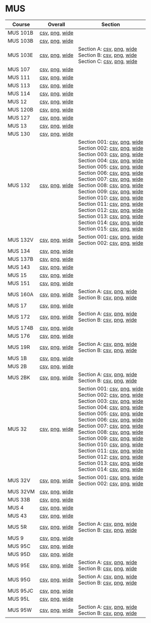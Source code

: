 # MUS

| Course | Overall | Section |
| ------ | ------- | ------- |
| MUS 101B | [csv](https://github.com/UCSD-Historical-Enrollment-Data/2023Winter/blob/main/overall/MUS%20101B.csv), [png](https://raw.githubusercontent.com/UCSD-Historical-Enrollment-Data/2023Winter/main/plot_overall/MUS%20101B.png), [wide](https://raw.githubusercontent.com/UCSD-Historical-Enrollment-Data/2023Winter/main/plot_overall_wide/MUS%20101B.png) |  |
| MUS 103B | [csv](https://github.com/UCSD-Historical-Enrollment-Data/2023Winter/blob/main/overall/MUS%20103B.csv), [png](https://raw.githubusercontent.com/UCSD-Historical-Enrollment-Data/2023Winter/main/plot_overall/MUS%20103B.png), [wide](https://raw.githubusercontent.com/UCSD-Historical-Enrollment-Data/2023Winter/main/plot_overall_wide/MUS%20103B.png) |  |
| MUS 103E | [csv](https://github.com/UCSD-Historical-Enrollment-Data/2023Winter/blob/main/overall/MUS%20103E.csv), [png](https://raw.githubusercontent.com/UCSD-Historical-Enrollment-Data/2023Winter/main/plot_overall/MUS%20103E.png), [wide](https://raw.githubusercontent.com/UCSD-Historical-Enrollment-Data/2023Winter/main/plot_overall_wide/MUS%20103E.png) | Section A: [csv](https://github.com/UCSD-Historical-Enrollment-Data/2023Winter/blob/main/section/MUS%20103E_A.csv), [png](https://raw.githubusercontent.com/UCSD-Historical-Enrollment-Data/2023Winter/main/plot_section/MUS%20103E_A.png), [wide](https://raw.githubusercontent.com/UCSD-Historical-Enrollment-Data/2023Winter/main/plot_section_wide/MUS%20103E_A.png)<br>Section B: [csv](https://github.com/UCSD-Historical-Enrollment-Data/2023Winter/blob/main/section/MUS%20103E_B.csv), [png](https://raw.githubusercontent.com/UCSD-Historical-Enrollment-Data/2023Winter/main/plot_section/MUS%20103E_B.png), [wide](https://raw.githubusercontent.com/UCSD-Historical-Enrollment-Data/2023Winter/main/plot_section_wide/MUS%20103E_B.png)<br>Section C: [csv](https://github.com/UCSD-Historical-Enrollment-Data/2023Winter/blob/main/section/MUS%20103E_C.csv), [png](https://raw.githubusercontent.com/UCSD-Historical-Enrollment-Data/2023Winter/main/plot_section/MUS%20103E_C.png), [wide](https://raw.githubusercontent.com/UCSD-Historical-Enrollment-Data/2023Winter/main/plot_section_wide/MUS%20103E_C.png) |
| MUS 107 | [csv](https://github.com/UCSD-Historical-Enrollment-Data/2023Winter/blob/main/overall/MUS%20107.csv), [png](https://raw.githubusercontent.com/UCSD-Historical-Enrollment-Data/2023Winter/main/plot_overall/MUS%20107.png), [wide](https://raw.githubusercontent.com/UCSD-Historical-Enrollment-Data/2023Winter/main/plot_overall_wide/MUS%20107.png) |  |
| MUS 111 | [csv](https://github.com/UCSD-Historical-Enrollment-Data/2023Winter/blob/main/overall/MUS%20111.csv), [png](https://raw.githubusercontent.com/UCSD-Historical-Enrollment-Data/2023Winter/main/plot_overall/MUS%20111.png), [wide](https://raw.githubusercontent.com/UCSD-Historical-Enrollment-Data/2023Winter/main/plot_overall_wide/MUS%20111.png) |  |
| MUS 113 | [csv](https://github.com/UCSD-Historical-Enrollment-Data/2023Winter/blob/main/overall/MUS%20113.csv), [png](https://raw.githubusercontent.com/UCSD-Historical-Enrollment-Data/2023Winter/main/plot_overall/MUS%20113.png), [wide](https://raw.githubusercontent.com/UCSD-Historical-Enrollment-Data/2023Winter/main/plot_overall_wide/MUS%20113.png) |  |
| MUS 114 | [csv](https://github.com/UCSD-Historical-Enrollment-Data/2023Winter/blob/main/overall/MUS%20114.csv), [png](https://raw.githubusercontent.com/UCSD-Historical-Enrollment-Data/2023Winter/main/plot_overall/MUS%20114.png), [wide](https://raw.githubusercontent.com/UCSD-Historical-Enrollment-Data/2023Winter/main/plot_overall_wide/MUS%20114.png) |  |
| MUS 12 | [csv](https://github.com/UCSD-Historical-Enrollment-Data/2023Winter/blob/main/overall/MUS%2012.csv), [png](https://raw.githubusercontent.com/UCSD-Historical-Enrollment-Data/2023Winter/main/plot_overall/MUS%2012.png), [wide](https://raw.githubusercontent.com/UCSD-Historical-Enrollment-Data/2023Winter/main/plot_overall_wide/MUS%2012.png) |  |
| MUS 120B | [csv](https://github.com/UCSD-Historical-Enrollment-Data/2023Winter/blob/main/overall/MUS%20120B.csv), [png](https://raw.githubusercontent.com/UCSD-Historical-Enrollment-Data/2023Winter/main/plot_overall/MUS%20120B.png), [wide](https://raw.githubusercontent.com/UCSD-Historical-Enrollment-Data/2023Winter/main/plot_overall_wide/MUS%20120B.png) |  |
| MUS 127 | [csv](https://github.com/UCSD-Historical-Enrollment-Data/2023Winter/blob/main/overall/MUS%20127.csv), [png](https://raw.githubusercontent.com/UCSD-Historical-Enrollment-Data/2023Winter/main/plot_overall/MUS%20127.png), [wide](https://raw.githubusercontent.com/UCSD-Historical-Enrollment-Data/2023Winter/main/plot_overall_wide/MUS%20127.png) |  |
| MUS 13 | [csv](https://github.com/UCSD-Historical-Enrollment-Data/2023Winter/blob/main/overall/MUS%2013.csv), [png](https://raw.githubusercontent.com/UCSD-Historical-Enrollment-Data/2023Winter/main/plot_overall/MUS%2013.png), [wide](https://raw.githubusercontent.com/UCSD-Historical-Enrollment-Data/2023Winter/main/plot_overall_wide/MUS%2013.png) |  |
| MUS 130 | [csv](https://github.com/UCSD-Historical-Enrollment-Data/2023Winter/blob/main/overall/MUS%20130.csv), [png](https://raw.githubusercontent.com/UCSD-Historical-Enrollment-Data/2023Winter/main/plot_overall/MUS%20130.png), [wide](https://raw.githubusercontent.com/UCSD-Historical-Enrollment-Data/2023Winter/main/plot_overall_wide/MUS%20130.png) |  |
| MUS 132 | [csv](https://github.com/UCSD-Historical-Enrollment-Data/2023Winter/blob/main/overall/MUS%20132.csv), [png](https://raw.githubusercontent.com/UCSD-Historical-Enrollment-Data/2023Winter/main/plot_overall/MUS%20132.png), [wide](https://raw.githubusercontent.com/UCSD-Historical-Enrollment-Data/2023Winter/main/plot_overall_wide/MUS%20132.png) | Section 001: [csv](https://github.com/UCSD-Historical-Enrollment-Data/2023Winter/blob/main/section/MUS%20132_001.csv), [png](https://raw.githubusercontent.com/UCSD-Historical-Enrollment-Data/2023Winter/main/plot_section/MUS%20132_001.png), [wide](https://raw.githubusercontent.com/UCSD-Historical-Enrollment-Data/2023Winter/main/plot_section_wide/MUS%20132_001.png)<br>Section 002: [csv](https://github.com/UCSD-Historical-Enrollment-Data/2023Winter/blob/main/section/MUS%20132_002.csv), [png](https://raw.githubusercontent.com/UCSD-Historical-Enrollment-Data/2023Winter/main/plot_section/MUS%20132_002.png), [wide](https://raw.githubusercontent.com/UCSD-Historical-Enrollment-Data/2023Winter/main/plot_section_wide/MUS%20132_002.png)<br>Section 003: [csv](https://github.com/UCSD-Historical-Enrollment-Data/2023Winter/blob/main/section/MUS%20132_003.csv), [png](https://raw.githubusercontent.com/UCSD-Historical-Enrollment-Data/2023Winter/main/plot_section/MUS%20132_003.png), [wide](https://raw.githubusercontent.com/UCSD-Historical-Enrollment-Data/2023Winter/main/plot_section_wide/MUS%20132_003.png)<br>Section 004: [csv](https://github.com/UCSD-Historical-Enrollment-Data/2023Winter/blob/main/section/MUS%20132_004.csv), [png](https://raw.githubusercontent.com/UCSD-Historical-Enrollment-Data/2023Winter/main/plot_section/MUS%20132_004.png), [wide](https://raw.githubusercontent.com/UCSD-Historical-Enrollment-Data/2023Winter/main/plot_section_wide/MUS%20132_004.png)<br>Section 005: [csv](https://github.com/UCSD-Historical-Enrollment-Data/2023Winter/blob/main/section/MUS%20132_005.csv), [png](https://raw.githubusercontent.com/UCSD-Historical-Enrollment-Data/2023Winter/main/plot_section/MUS%20132_005.png), [wide](https://raw.githubusercontent.com/UCSD-Historical-Enrollment-Data/2023Winter/main/plot_section_wide/MUS%20132_005.png)<br>Section 006: [csv](https://github.com/UCSD-Historical-Enrollment-Data/2023Winter/blob/main/section/MUS%20132_006.csv), [png](https://raw.githubusercontent.com/UCSD-Historical-Enrollment-Data/2023Winter/main/plot_section/MUS%20132_006.png), [wide](https://raw.githubusercontent.com/UCSD-Historical-Enrollment-Data/2023Winter/main/plot_section_wide/MUS%20132_006.png)<br>Section 007: [csv](https://github.com/UCSD-Historical-Enrollment-Data/2023Winter/blob/main/section/MUS%20132_007.csv), [png](https://raw.githubusercontent.com/UCSD-Historical-Enrollment-Data/2023Winter/main/plot_section/MUS%20132_007.png), [wide](https://raw.githubusercontent.com/UCSD-Historical-Enrollment-Data/2023Winter/main/plot_section_wide/MUS%20132_007.png)<br>Section 008: [csv](https://github.com/UCSD-Historical-Enrollment-Data/2023Winter/blob/main/section/MUS%20132_008.csv), [png](https://raw.githubusercontent.com/UCSD-Historical-Enrollment-Data/2023Winter/main/plot_section/MUS%20132_008.png), [wide](https://raw.githubusercontent.com/UCSD-Historical-Enrollment-Data/2023Winter/main/plot_section_wide/MUS%20132_008.png)<br>Section 009: [csv](https://github.com/UCSD-Historical-Enrollment-Data/2023Winter/blob/main/section/MUS%20132_009.csv), [png](https://raw.githubusercontent.com/UCSD-Historical-Enrollment-Data/2023Winter/main/plot_section/MUS%20132_009.png), [wide](https://raw.githubusercontent.com/UCSD-Historical-Enrollment-Data/2023Winter/main/plot_section_wide/MUS%20132_009.png)<br>Section 010: [csv](https://github.com/UCSD-Historical-Enrollment-Data/2023Winter/blob/main/section/MUS%20132_010.csv), [png](https://raw.githubusercontent.com/UCSD-Historical-Enrollment-Data/2023Winter/main/plot_section/MUS%20132_010.png), [wide](https://raw.githubusercontent.com/UCSD-Historical-Enrollment-Data/2023Winter/main/plot_section_wide/MUS%20132_010.png)<br>Section 011: [csv](https://github.com/UCSD-Historical-Enrollment-Data/2023Winter/blob/main/section/MUS%20132_011.csv), [png](https://raw.githubusercontent.com/UCSD-Historical-Enrollment-Data/2023Winter/main/plot_section/MUS%20132_011.png), [wide](https://raw.githubusercontent.com/UCSD-Historical-Enrollment-Data/2023Winter/main/plot_section_wide/MUS%20132_011.png)<br>Section 012: [csv](https://github.com/UCSD-Historical-Enrollment-Data/2023Winter/blob/main/section/MUS%20132_012.csv), [png](https://raw.githubusercontent.com/UCSD-Historical-Enrollment-Data/2023Winter/main/plot_section/MUS%20132_012.png), [wide](https://raw.githubusercontent.com/UCSD-Historical-Enrollment-Data/2023Winter/main/plot_section_wide/MUS%20132_012.png)<br>Section 013: [csv](https://github.com/UCSD-Historical-Enrollment-Data/2023Winter/blob/main/section/MUS%20132_013.csv), [png](https://raw.githubusercontent.com/UCSD-Historical-Enrollment-Data/2023Winter/main/plot_section/MUS%20132_013.png), [wide](https://raw.githubusercontent.com/UCSD-Historical-Enrollment-Data/2023Winter/main/plot_section_wide/MUS%20132_013.png)<br>Section 014: [csv](https://github.com/UCSD-Historical-Enrollment-Data/2023Winter/blob/main/section/MUS%20132_014.csv), [png](https://raw.githubusercontent.com/UCSD-Historical-Enrollment-Data/2023Winter/main/plot_section/MUS%20132_014.png), [wide](https://raw.githubusercontent.com/UCSD-Historical-Enrollment-Data/2023Winter/main/plot_section_wide/MUS%20132_014.png)<br>Section 015: [csv](https://github.com/UCSD-Historical-Enrollment-Data/2023Winter/blob/main/section/MUS%20132_015.csv), [png](https://raw.githubusercontent.com/UCSD-Historical-Enrollment-Data/2023Winter/main/plot_section/MUS%20132_015.png), [wide](https://raw.githubusercontent.com/UCSD-Historical-Enrollment-Data/2023Winter/main/plot_section_wide/MUS%20132_015.png) |
| MUS 132V | [csv](https://github.com/UCSD-Historical-Enrollment-Data/2023Winter/blob/main/overall/MUS%20132V.csv), [png](https://raw.githubusercontent.com/UCSD-Historical-Enrollment-Data/2023Winter/main/plot_overall/MUS%20132V.png), [wide](https://raw.githubusercontent.com/UCSD-Historical-Enrollment-Data/2023Winter/main/plot_overall_wide/MUS%20132V.png) | Section 001: [csv](https://github.com/UCSD-Historical-Enrollment-Data/2023Winter/blob/main/section/MUS%20132V_001.csv), [png](https://raw.githubusercontent.com/UCSD-Historical-Enrollment-Data/2023Winter/main/plot_section/MUS%20132V_001.png), [wide](https://raw.githubusercontent.com/UCSD-Historical-Enrollment-Data/2023Winter/main/plot_section_wide/MUS%20132V_001.png)<br>Section 002: [csv](https://github.com/UCSD-Historical-Enrollment-Data/2023Winter/blob/main/section/MUS%20132V_002.csv), [png](https://raw.githubusercontent.com/UCSD-Historical-Enrollment-Data/2023Winter/main/plot_section/MUS%20132V_002.png), [wide](https://raw.githubusercontent.com/UCSD-Historical-Enrollment-Data/2023Winter/main/plot_section_wide/MUS%20132V_002.png) |
| MUS 134 | [csv](https://github.com/UCSD-Historical-Enrollment-Data/2023Winter/blob/main/overall/MUS%20134.csv), [png](https://raw.githubusercontent.com/UCSD-Historical-Enrollment-Data/2023Winter/main/plot_overall/MUS%20134.png), [wide](https://raw.githubusercontent.com/UCSD-Historical-Enrollment-Data/2023Winter/main/plot_overall_wide/MUS%20134.png) |  |
| MUS 137B | [csv](https://github.com/UCSD-Historical-Enrollment-Data/2023Winter/blob/main/overall/MUS%20137B.csv), [png](https://raw.githubusercontent.com/UCSD-Historical-Enrollment-Data/2023Winter/main/plot_overall/MUS%20137B.png), [wide](https://raw.githubusercontent.com/UCSD-Historical-Enrollment-Data/2023Winter/main/plot_overall_wide/MUS%20137B.png) |  |
| MUS 143 | [csv](https://github.com/UCSD-Historical-Enrollment-Data/2023Winter/blob/main/overall/MUS%20143.csv), [png](https://raw.githubusercontent.com/UCSD-Historical-Enrollment-Data/2023Winter/main/plot_overall/MUS%20143.png), [wide](https://raw.githubusercontent.com/UCSD-Historical-Enrollment-Data/2023Winter/main/plot_overall_wide/MUS%20143.png) |  |
| MUS 15 | [csv](https://github.com/UCSD-Historical-Enrollment-Data/2023Winter/blob/main/overall/MUS%2015.csv), [png](https://raw.githubusercontent.com/UCSD-Historical-Enrollment-Data/2023Winter/main/plot_overall/MUS%2015.png), [wide](https://raw.githubusercontent.com/UCSD-Historical-Enrollment-Data/2023Winter/main/plot_overall_wide/MUS%2015.png) |  |
| MUS 151 | [csv](https://github.com/UCSD-Historical-Enrollment-Data/2023Winter/blob/main/overall/MUS%20151.csv), [png](https://raw.githubusercontent.com/UCSD-Historical-Enrollment-Data/2023Winter/main/plot_overall/MUS%20151.png), [wide](https://raw.githubusercontent.com/UCSD-Historical-Enrollment-Data/2023Winter/main/plot_overall_wide/MUS%20151.png) |  |
| MUS 160A | [csv](https://github.com/UCSD-Historical-Enrollment-Data/2023Winter/blob/main/overall/MUS%20160A.csv), [png](https://raw.githubusercontent.com/UCSD-Historical-Enrollment-Data/2023Winter/main/plot_overall/MUS%20160A.png), [wide](https://raw.githubusercontent.com/UCSD-Historical-Enrollment-Data/2023Winter/main/plot_overall_wide/MUS%20160A.png) | Section A: [csv](https://github.com/UCSD-Historical-Enrollment-Data/2023Winter/blob/main/section/MUS%20160A_A.csv), [png](https://raw.githubusercontent.com/UCSD-Historical-Enrollment-Data/2023Winter/main/plot_section/MUS%20160A_A.png), [wide](https://raw.githubusercontent.com/UCSD-Historical-Enrollment-Data/2023Winter/main/plot_section_wide/MUS%20160A_A.png)<br>Section B: [csv](https://github.com/UCSD-Historical-Enrollment-Data/2023Winter/blob/main/section/MUS%20160A_B.csv), [png](https://raw.githubusercontent.com/UCSD-Historical-Enrollment-Data/2023Winter/main/plot_section/MUS%20160A_B.png), [wide](https://raw.githubusercontent.com/UCSD-Historical-Enrollment-Data/2023Winter/main/plot_section_wide/MUS%20160A_B.png) |
| MUS 17 | [csv](https://github.com/UCSD-Historical-Enrollment-Data/2023Winter/blob/main/overall/MUS%2017.csv), [png](https://raw.githubusercontent.com/UCSD-Historical-Enrollment-Data/2023Winter/main/plot_overall/MUS%2017.png), [wide](https://raw.githubusercontent.com/UCSD-Historical-Enrollment-Data/2023Winter/main/plot_overall_wide/MUS%2017.png) |  |
| MUS 172 | [csv](https://github.com/UCSD-Historical-Enrollment-Data/2023Winter/blob/main/overall/MUS%20172.csv), [png](https://raw.githubusercontent.com/UCSD-Historical-Enrollment-Data/2023Winter/main/plot_overall/MUS%20172.png), [wide](https://raw.githubusercontent.com/UCSD-Historical-Enrollment-Data/2023Winter/main/plot_overall_wide/MUS%20172.png) | Section A: [csv](https://github.com/UCSD-Historical-Enrollment-Data/2023Winter/blob/main/section/MUS%20172_A.csv), [png](https://raw.githubusercontent.com/UCSD-Historical-Enrollment-Data/2023Winter/main/plot_section/MUS%20172_A.png), [wide](https://raw.githubusercontent.com/UCSD-Historical-Enrollment-Data/2023Winter/main/plot_section_wide/MUS%20172_A.png)<br>Section B: [csv](https://github.com/UCSD-Historical-Enrollment-Data/2023Winter/blob/main/section/MUS%20172_B.csv), [png](https://raw.githubusercontent.com/UCSD-Historical-Enrollment-Data/2023Winter/main/plot_section/MUS%20172_B.png), [wide](https://raw.githubusercontent.com/UCSD-Historical-Enrollment-Data/2023Winter/main/plot_section_wide/MUS%20172_B.png) |
| MUS 174B | [csv](https://github.com/UCSD-Historical-Enrollment-Data/2023Winter/blob/main/overall/MUS%20174B.csv), [png](https://raw.githubusercontent.com/UCSD-Historical-Enrollment-Data/2023Winter/main/plot_overall/MUS%20174B.png), [wide](https://raw.githubusercontent.com/UCSD-Historical-Enrollment-Data/2023Winter/main/plot_overall_wide/MUS%20174B.png) |  |
| MUS 176 | [csv](https://github.com/UCSD-Historical-Enrollment-Data/2023Winter/blob/main/overall/MUS%20176.csv), [png](https://raw.githubusercontent.com/UCSD-Historical-Enrollment-Data/2023Winter/main/plot_overall/MUS%20176.png), [wide](https://raw.githubusercontent.com/UCSD-Historical-Enrollment-Data/2023Winter/main/plot_overall_wide/MUS%20176.png) |  |
| MUS 19R | [csv](https://github.com/UCSD-Historical-Enrollment-Data/2023Winter/blob/main/overall/MUS%2019R.csv), [png](https://raw.githubusercontent.com/UCSD-Historical-Enrollment-Data/2023Winter/main/plot_overall/MUS%2019R.png), [wide](https://raw.githubusercontent.com/UCSD-Historical-Enrollment-Data/2023Winter/main/plot_overall_wide/MUS%2019R.png) | Section A: [csv](https://github.com/UCSD-Historical-Enrollment-Data/2023Winter/blob/main/section/MUS%2019R_A.csv), [png](https://raw.githubusercontent.com/UCSD-Historical-Enrollment-Data/2023Winter/main/plot_section/MUS%2019R_A.png), [wide](https://raw.githubusercontent.com/UCSD-Historical-Enrollment-Data/2023Winter/main/plot_section_wide/MUS%2019R_A.png)<br>Section B: [csv](https://github.com/UCSD-Historical-Enrollment-Data/2023Winter/blob/main/section/MUS%2019R_B.csv), [png](https://raw.githubusercontent.com/UCSD-Historical-Enrollment-Data/2023Winter/main/plot_section/MUS%2019R_B.png), [wide](https://raw.githubusercontent.com/UCSD-Historical-Enrollment-Data/2023Winter/main/plot_section_wide/MUS%2019R_B.png) |
| MUS 1B | [csv](https://github.com/UCSD-Historical-Enrollment-Data/2023Winter/blob/main/overall/MUS%201B.csv), [png](https://raw.githubusercontent.com/UCSD-Historical-Enrollment-Data/2023Winter/main/plot_overall/MUS%201B.png), [wide](https://raw.githubusercontent.com/UCSD-Historical-Enrollment-Data/2023Winter/main/plot_overall_wide/MUS%201B.png) |  |
| MUS 2B | [csv](https://github.com/UCSD-Historical-Enrollment-Data/2023Winter/blob/main/overall/MUS%202B.csv), [png](https://raw.githubusercontent.com/UCSD-Historical-Enrollment-Data/2023Winter/main/plot_overall/MUS%202B.png), [wide](https://raw.githubusercontent.com/UCSD-Historical-Enrollment-Data/2023Winter/main/plot_overall_wide/MUS%202B.png) |  |
| MUS 2BK | [csv](https://github.com/UCSD-Historical-Enrollment-Data/2023Winter/blob/main/overall/MUS%202BK.csv), [png](https://raw.githubusercontent.com/UCSD-Historical-Enrollment-Data/2023Winter/main/plot_overall/MUS%202BK.png), [wide](https://raw.githubusercontent.com/UCSD-Historical-Enrollment-Data/2023Winter/main/plot_overall_wide/MUS%202BK.png) | Section A: [csv](https://github.com/UCSD-Historical-Enrollment-Data/2023Winter/blob/main/section/MUS%202BK_A.csv), [png](https://raw.githubusercontent.com/UCSD-Historical-Enrollment-Data/2023Winter/main/plot_section/MUS%202BK_A.png), [wide](https://raw.githubusercontent.com/UCSD-Historical-Enrollment-Data/2023Winter/main/plot_section_wide/MUS%202BK_A.png)<br>Section B: [csv](https://github.com/UCSD-Historical-Enrollment-Data/2023Winter/blob/main/section/MUS%202BK_B.csv), [png](https://raw.githubusercontent.com/UCSD-Historical-Enrollment-Data/2023Winter/main/plot_section/MUS%202BK_B.png), [wide](https://raw.githubusercontent.com/UCSD-Historical-Enrollment-Data/2023Winter/main/plot_section_wide/MUS%202BK_B.png) |
| MUS 32 | [csv](https://github.com/UCSD-Historical-Enrollment-Data/2023Winter/blob/main/overall/MUS%2032.csv), [png](https://raw.githubusercontent.com/UCSD-Historical-Enrollment-Data/2023Winter/main/plot_overall/MUS%2032.png), [wide](https://raw.githubusercontent.com/UCSD-Historical-Enrollment-Data/2023Winter/main/plot_overall_wide/MUS%2032.png) | Section 001: [csv](https://github.com/UCSD-Historical-Enrollment-Data/2023Winter/blob/main/section/MUS%2032_001.csv), [png](https://raw.githubusercontent.com/UCSD-Historical-Enrollment-Data/2023Winter/main/plot_section/MUS%2032_001.png), [wide](https://raw.githubusercontent.com/UCSD-Historical-Enrollment-Data/2023Winter/main/plot_section_wide/MUS%2032_001.png)<br>Section 002: [csv](https://github.com/UCSD-Historical-Enrollment-Data/2023Winter/blob/main/section/MUS%2032_002.csv), [png](https://raw.githubusercontent.com/UCSD-Historical-Enrollment-Data/2023Winter/main/plot_section/MUS%2032_002.png), [wide](https://raw.githubusercontent.com/UCSD-Historical-Enrollment-Data/2023Winter/main/plot_section_wide/MUS%2032_002.png)<br>Section 003: [csv](https://github.com/UCSD-Historical-Enrollment-Data/2023Winter/blob/main/section/MUS%2032_003.csv), [png](https://raw.githubusercontent.com/UCSD-Historical-Enrollment-Data/2023Winter/main/plot_section/MUS%2032_003.png), [wide](https://raw.githubusercontent.com/UCSD-Historical-Enrollment-Data/2023Winter/main/plot_section_wide/MUS%2032_003.png)<br>Section 004: [csv](https://github.com/UCSD-Historical-Enrollment-Data/2023Winter/blob/main/section/MUS%2032_004.csv), [png](https://raw.githubusercontent.com/UCSD-Historical-Enrollment-Data/2023Winter/main/plot_section/MUS%2032_004.png), [wide](https://raw.githubusercontent.com/UCSD-Historical-Enrollment-Data/2023Winter/main/plot_section_wide/MUS%2032_004.png)<br>Section 005: [csv](https://github.com/UCSD-Historical-Enrollment-Data/2023Winter/blob/main/section/MUS%2032_005.csv), [png](https://raw.githubusercontent.com/UCSD-Historical-Enrollment-Data/2023Winter/main/plot_section/MUS%2032_005.png), [wide](https://raw.githubusercontent.com/UCSD-Historical-Enrollment-Data/2023Winter/main/plot_section_wide/MUS%2032_005.png)<br>Section 006: [csv](https://github.com/UCSD-Historical-Enrollment-Data/2023Winter/blob/main/section/MUS%2032_006.csv), [png](https://raw.githubusercontent.com/UCSD-Historical-Enrollment-Data/2023Winter/main/plot_section/MUS%2032_006.png), [wide](https://raw.githubusercontent.com/UCSD-Historical-Enrollment-Data/2023Winter/main/plot_section_wide/MUS%2032_006.png)<br>Section 007: [csv](https://github.com/UCSD-Historical-Enrollment-Data/2023Winter/blob/main/section/MUS%2032_007.csv), [png](https://raw.githubusercontent.com/UCSD-Historical-Enrollment-Data/2023Winter/main/plot_section/MUS%2032_007.png), [wide](https://raw.githubusercontent.com/UCSD-Historical-Enrollment-Data/2023Winter/main/plot_section_wide/MUS%2032_007.png)<br>Section 008: [csv](https://github.com/UCSD-Historical-Enrollment-Data/2023Winter/blob/main/section/MUS%2032_008.csv), [png](https://raw.githubusercontent.com/UCSD-Historical-Enrollment-Data/2023Winter/main/plot_section/MUS%2032_008.png), [wide](https://raw.githubusercontent.com/UCSD-Historical-Enrollment-Data/2023Winter/main/plot_section_wide/MUS%2032_008.png)<br>Section 009: [csv](https://github.com/UCSD-Historical-Enrollment-Data/2023Winter/blob/main/section/MUS%2032_009.csv), [png](https://raw.githubusercontent.com/UCSD-Historical-Enrollment-Data/2023Winter/main/plot_section/MUS%2032_009.png), [wide](https://raw.githubusercontent.com/UCSD-Historical-Enrollment-Data/2023Winter/main/plot_section_wide/MUS%2032_009.png)<br>Section 010: [csv](https://github.com/UCSD-Historical-Enrollment-Data/2023Winter/blob/main/section/MUS%2032_010.csv), [png](https://raw.githubusercontent.com/UCSD-Historical-Enrollment-Data/2023Winter/main/plot_section/MUS%2032_010.png), [wide](https://raw.githubusercontent.com/UCSD-Historical-Enrollment-Data/2023Winter/main/plot_section_wide/MUS%2032_010.png)<br>Section 011: [csv](https://github.com/UCSD-Historical-Enrollment-Data/2023Winter/blob/main/section/MUS%2032_011.csv), [png](https://raw.githubusercontent.com/UCSD-Historical-Enrollment-Data/2023Winter/main/plot_section/MUS%2032_011.png), [wide](https://raw.githubusercontent.com/UCSD-Historical-Enrollment-Data/2023Winter/main/plot_section_wide/MUS%2032_011.png)<br>Section 012: [csv](https://github.com/UCSD-Historical-Enrollment-Data/2023Winter/blob/main/section/MUS%2032_012.csv), [png](https://raw.githubusercontent.com/UCSD-Historical-Enrollment-Data/2023Winter/main/plot_section/MUS%2032_012.png), [wide](https://raw.githubusercontent.com/UCSD-Historical-Enrollment-Data/2023Winter/main/plot_section_wide/MUS%2032_012.png)<br>Section 013: [csv](https://github.com/UCSD-Historical-Enrollment-Data/2023Winter/blob/main/section/MUS%2032_013.csv), [png](https://raw.githubusercontent.com/UCSD-Historical-Enrollment-Data/2023Winter/main/plot_section/MUS%2032_013.png), [wide](https://raw.githubusercontent.com/UCSD-Historical-Enrollment-Data/2023Winter/main/plot_section_wide/MUS%2032_013.png)<br>Section 014: [csv](https://github.com/UCSD-Historical-Enrollment-Data/2023Winter/blob/main/section/MUS%2032_014.csv), [png](https://raw.githubusercontent.com/UCSD-Historical-Enrollment-Data/2023Winter/main/plot_section/MUS%2032_014.png), [wide](https://raw.githubusercontent.com/UCSD-Historical-Enrollment-Data/2023Winter/main/plot_section_wide/MUS%2032_014.png) |
| MUS 32V | [csv](https://github.com/UCSD-Historical-Enrollment-Data/2023Winter/blob/main/overall/MUS%2032V.csv), [png](https://raw.githubusercontent.com/UCSD-Historical-Enrollment-Data/2023Winter/main/plot_overall/MUS%2032V.png), [wide](https://raw.githubusercontent.com/UCSD-Historical-Enrollment-Data/2023Winter/main/plot_overall_wide/MUS%2032V.png) | Section 001: [csv](https://github.com/UCSD-Historical-Enrollment-Data/2023Winter/blob/main/section/MUS%2032V_001.csv), [png](https://raw.githubusercontent.com/UCSD-Historical-Enrollment-Data/2023Winter/main/plot_section/MUS%2032V_001.png), [wide](https://raw.githubusercontent.com/UCSD-Historical-Enrollment-Data/2023Winter/main/plot_section_wide/MUS%2032V_001.png)<br>Section 002: [csv](https://github.com/UCSD-Historical-Enrollment-Data/2023Winter/blob/main/section/MUS%2032V_002.csv), [png](https://raw.githubusercontent.com/UCSD-Historical-Enrollment-Data/2023Winter/main/plot_section/MUS%2032V_002.png), [wide](https://raw.githubusercontent.com/UCSD-Historical-Enrollment-Data/2023Winter/main/plot_section_wide/MUS%2032V_002.png) |
| MUS 32VM | [csv](https://github.com/UCSD-Historical-Enrollment-Data/2023Winter/blob/main/overall/MUS%2032VM.csv), [png](https://raw.githubusercontent.com/UCSD-Historical-Enrollment-Data/2023Winter/main/plot_overall/MUS%2032VM.png), [wide](https://raw.githubusercontent.com/UCSD-Historical-Enrollment-Data/2023Winter/main/plot_overall_wide/MUS%2032VM.png) |  |
| MUS 33B | [csv](https://github.com/UCSD-Historical-Enrollment-Data/2023Winter/blob/main/overall/MUS%2033B.csv), [png](https://raw.githubusercontent.com/UCSD-Historical-Enrollment-Data/2023Winter/main/plot_overall/MUS%2033B.png), [wide](https://raw.githubusercontent.com/UCSD-Historical-Enrollment-Data/2023Winter/main/plot_overall_wide/MUS%2033B.png) |  |
| MUS 4 | [csv](https://github.com/UCSD-Historical-Enrollment-Data/2023Winter/blob/main/overall/MUS%204.csv), [png](https://raw.githubusercontent.com/UCSD-Historical-Enrollment-Data/2023Winter/main/plot_overall/MUS%204.png), [wide](https://raw.githubusercontent.com/UCSD-Historical-Enrollment-Data/2023Winter/main/plot_overall_wide/MUS%204.png) |  |
| MUS 43 | [csv](https://github.com/UCSD-Historical-Enrollment-Data/2023Winter/blob/main/overall/MUS%2043.csv), [png](https://raw.githubusercontent.com/UCSD-Historical-Enrollment-Data/2023Winter/main/plot_overall/MUS%2043.png), [wide](https://raw.githubusercontent.com/UCSD-Historical-Enrollment-Data/2023Winter/main/plot_overall_wide/MUS%2043.png) |  |
| MUS 5R | [csv](https://github.com/UCSD-Historical-Enrollment-Data/2023Winter/blob/main/overall/MUS%205R.csv), [png](https://raw.githubusercontent.com/UCSD-Historical-Enrollment-Data/2023Winter/main/plot_overall/MUS%205R.png), [wide](https://raw.githubusercontent.com/UCSD-Historical-Enrollment-Data/2023Winter/main/plot_overall_wide/MUS%205R.png) | Section A: [csv](https://github.com/UCSD-Historical-Enrollment-Data/2023Winter/blob/main/section/MUS%205R_A.csv), [png](https://raw.githubusercontent.com/UCSD-Historical-Enrollment-Data/2023Winter/main/plot_section/MUS%205R_A.png), [wide](https://raw.githubusercontent.com/UCSD-Historical-Enrollment-Data/2023Winter/main/plot_section_wide/MUS%205R_A.png)<br>Section B: [csv](https://github.com/UCSD-Historical-Enrollment-Data/2023Winter/blob/main/section/MUS%205R_B.csv), [png](https://raw.githubusercontent.com/UCSD-Historical-Enrollment-Data/2023Winter/main/plot_section/MUS%205R_B.png), [wide](https://raw.githubusercontent.com/UCSD-Historical-Enrollment-Data/2023Winter/main/plot_section_wide/MUS%205R_B.png) |
| MUS 9 | [csv](https://github.com/UCSD-Historical-Enrollment-Data/2023Winter/blob/main/overall/MUS%209.csv), [png](https://raw.githubusercontent.com/UCSD-Historical-Enrollment-Data/2023Winter/main/plot_overall/MUS%209.png), [wide](https://raw.githubusercontent.com/UCSD-Historical-Enrollment-Data/2023Winter/main/plot_overall_wide/MUS%209.png) |  |
| MUS 95C | [csv](https://github.com/UCSD-Historical-Enrollment-Data/2023Winter/blob/main/overall/MUS%2095C.csv), [png](https://raw.githubusercontent.com/UCSD-Historical-Enrollment-Data/2023Winter/main/plot_overall/MUS%2095C.png), [wide](https://raw.githubusercontent.com/UCSD-Historical-Enrollment-Data/2023Winter/main/plot_overall_wide/MUS%2095C.png) |  |
| MUS 95D | [csv](https://github.com/UCSD-Historical-Enrollment-Data/2023Winter/blob/main/overall/MUS%2095D.csv), [png](https://raw.githubusercontent.com/UCSD-Historical-Enrollment-Data/2023Winter/main/plot_overall/MUS%2095D.png), [wide](https://raw.githubusercontent.com/UCSD-Historical-Enrollment-Data/2023Winter/main/plot_overall_wide/MUS%2095D.png) |  |
| MUS 95E | [csv](https://github.com/UCSD-Historical-Enrollment-Data/2023Winter/blob/main/overall/MUS%2095E.csv), [png](https://raw.githubusercontent.com/UCSD-Historical-Enrollment-Data/2023Winter/main/plot_overall/MUS%2095E.png), [wide](https://raw.githubusercontent.com/UCSD-Historical-Enrollment-Data/2023Winter/main/plot_overall_wide/MUS%2095E.png) | Section A: [csv](https://github.com/UCSD-Historical-Enrollment-Data/2023Winter/blob/main/section/MUS%2095E_A.csv), [png](https://raw.githubusercontent.com/UCSD-Historical-Enrollment-Data/2023Winter/main/plot_section/MUS%2095E_A.png), [wide](https://raw.githubusercontent.com/UCSD-Historical-Enrollment-Data/2023Winter/main/plot_section_wide/MUS%2095E_A.png)<br>Section B: [csv](https://github.com/UCSD-Historical-Enrollment-Data/2023Winter/blob/main/section/MUS%2095E_B.csv), [png](https://raw.githubusercontent.com/UCSD-Historical-Enrollment-Data/2023Winter/main/plot_section/MUS%2095E_B.png), [wide](https://raw.githubusercontent.com/UCSD-Historical-Enrollment-Data/2023Winter/main/plot_section_wide/MUS%2095E_B.png) |
| MUS 95G | [csv](https://github.com/UCSD-Historical-Enrollment-Data/2023Winter/blob/main/overall/MUS%2095G.csv), [png](https://raw.githubusercontent.com/UCSD-Historical-Enrollment-Data/2023Winter/main/plot_overall/MUS%2095G.png), [wide](https://raw.githubusercontent.com/UCSD-Historical-Enrollment-Data/2023Winter/main/plot_overall_wide/MUS%2095G.png) | Section A: [csv](https://github.com/UCSD-Historical-Enrollment-Data/2023Winter/blob/main/section/MUS%2095G_A.csv), [png](https://raw.githubusercontent.com/UCSD-Historical-Enrollment-Data/2023Winter/main/plot_section/MUS%2095G_A.png), [wide](https://raw.githubusercontent.com/UCSD-Historical-Enrollment-Data/2023Winter/main/plot_section_wide/MUS%2095G_A.png)<br>Section B: [csv](https://github.com/UCSD-Historical-Enrollment-Data/2023Winter/blob/main/section/MUS%2095G_B.csv), [png](https://raw.githubusercontent.com/UCSD-Historical-Enrollment-Data/2023Winter/main/plot_section/MUS%2095G_B.png), [wide](https://raw.githubusercontent.com/UCSD-Historical-Enrollment-Data/2023Winter/main/plot_section_wide/MUS%2095G_B.png) |
| MUS 95JC | [csv](https://github.com/UCSD-Historical-Enrollment-Data/2023Winter/blob/main/overall/MUS%2095JC.csv), [png](https://raw.githubusercontent.com/UCSD-Historical-Enrollment-Data/2023Winter/main/plot_overall/MUS%2095JC.png), [wide](https://raw.githubusercontent.com/UCSD-Historical-Enrollment-Data/2023Winter/main/plot_overall_wide/MUS%2095JC.png) |  |
| MUS 95L | [csv](https://github.com/UCSD-Historical-Enrollment-Data/2023Winter/blob/main/overall/MUS%2095L.csv), [png](https://raw.githubusercontent.com/UCSD-Historical-Enrollment-Data/2023Winter/main/plot_overall/MUS%2095L.png), [wide](https://raw.githubusercontent.com/UCSD-Historical-Enrollment-Data/2023Winter/main/plot_overall_wide/MUS%2095L.png) |  |
| MUS 95W | [csv](https://github.com/UCSD-Historical-Enrollment-Data/2023Winter/blob/main/overall/MUS%2095W.csv), [png](https://raw.githubusercontent.com/UCSD-Historical-Enrollment-Data/2023Winter/main/plot_overall/MUS%2095W.png), [wide](https://raw.githubusercontent.com/UCSD-Historical-Enrollment-Data/2023Winter/main/plot_overall_wide/MUS%2095W.png) | Section A: [csv](https://github.com/UCSD-Historical-Enrollment-Data/2023Winter/blob/main/section/MUS%2095W_A.csv), [png](https://raw.githubusercontent.com/UCSD-Historical-Enrollment-Data/2023Winter/main/plot_section/MUS%2095W_A.png), [wide](https://raw.githubusercontent.com/UCSD-Historical-Enrollment-Data/2023Winter/main/plot_section_wide/MUS%2095W_A.png)<br>Section B: [csv](https://github.com/UCSD-Historical-Enrollment-Data/2023Winter/blob/main/section/MUS%2095W_B.csv), [png](https://raw.githubusercontent.com/UCSD-Historical-Enrollment-Data/2023Winter/main/plot_section/MUS%2095W_B.png), [wide](https://raw.githubusercontent.com/UCSD-Historical-Enrollment-Data/2023Winter/main/plot_section_wide/MUS%2095W_B.png) |
